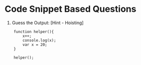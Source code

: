 # Code Snippet Based Questions

1. Guess the Output: [Hint - Hoisting]
```var x = 10;
    function helper(){
        x++;
        console.log(x);
        var x = 20;
    }

    helper();